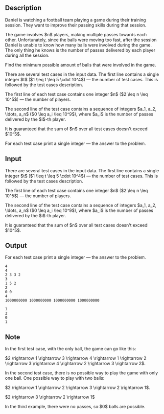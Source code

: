 ## Description

<div><p>Daniel is watching a football team playing a game during their training session. They want to improve their passing skills during that session.</p><p>The game involves $n$ players, making multiple passes towards each other. Unfortunately, since the balls were moving too fast, after the session Daniel is unable to know how many balls were involved during the game. The only thing he knows is the number of passes delivered by each player during all the session.</p><p>Find the minimum possible amount of balls that were involved in the game.</p></div><div class="input-specification"><p>There are several test cases in the input data. The first line contains a single integer $t$ ($1 \leq t \leq 5 \cdot 10^4$)&nbsp;— the number of test cases. This is followed by the test cases description.</p><p>The first line of each test case contains one integer $n$ ($2 \leq n \leq 10^5$)&nbsp;— the number of players.</p><p>The second line of the test case contains a sequence of integers $a_1, a_2, \ldots, a_n$ ($0 \leq a_i \leq 10^9$), where $a_i$ is the number of passes delivered by the $i$-th player.</p><p>It is guaranteed that the sum of $n$ over all test cases doesn't exceed $10^5$.</p></div><div class="output-specification"><p>For each test case print a single integer&nbsp;— the answer to the problem.</p></div>

## Input

<p>There are several test cases in the input data. The first line contains a single integer $t$ ($1 \leq t \leq 5 \cdot 10^4$)&nbsp;— the number of test cases. This is followed by the test cases description.</p><p>The first line of each test case contains one integer $n$ ($2 \leq n \leq 10^5$)&nbsp;— the number of players.</p><p>The second line of the test case contains a sequence of integers $a_1, a_2, \ldots, a_n$ ($0 \leq a_i \leq 10^9$), where $a_i$ is the number of passes delivered by the $i$-th player.</p><p>It is guaranteed that the sum of $n$ over all test cases doesn't exceed $10^5$.</p>

## Output

<p>For each test case print a single integer&nbsp;— the answer to the problem.</p>





```input1
4
4
2 3 3 2
3
1 5 2
2
0 0
4
1000000000 1000000000 1000000000 1000000000
```




```output1
1
2
0
1
```



## Note

<p>In the first test case, with the only ball, the game can go like this:</p><p>$2 \rightarrow 1 \rightarrow 3 \rightarrow 4 \rightarrow 1 \rightarrow 2 \rightarrow 3 \rightarrow 4 \rightarrow 2 \rightarrow 3 \rightarrow 2$.</p><p>In the second test case, there is no possible way to play the game with only one ball. One possible way to play with two balls:</p><p>$2 \rightarrow 1 \rightarrow 2 \rightarrow 3 \rightarrow 2 \rightarrow 1$.</p><p>$2 \rightarrow 3 \rightarrow 2 \rightarrow 1$</p><p>In the third example, there were no passes, so $0$ balls are possible.</p>
